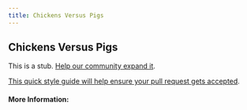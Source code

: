 ```yaml
---
title: Chickens Versus Pigs
---
```


## Chickens Versus Pigs

This is a stub. [Help our community expand it](https://github.com/freeCodeCamp/guide-articles/tree/master/articles/Agile/Chickens-Versus-Pigs/index.md).

[This quick style guide will help ensure your pull request gets accepted](https://github.com/freeCodeCamp/guide-articles/blob/master/README.md).

<!-- The article goes here, in GitHub-flavored Markdown. Feel free to add YouTube videos, images, and CodePen/JSBin embeds  -->

#### More Information:
<!-- Please add any articles you think might be helpful to read before writing the article -->


